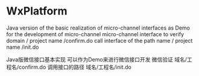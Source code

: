 # WxPlatform

Java version of the basic realization of micro-channel interfaces as Demo for the development of micro-channel micro-channel interface to verify domain / project name /confirm.do call interface of the path name / project name /init.do

Java版微信接口基本实现 
可以作为Demo来进行微信接口开发
微信验证          域名/工程名/confirm.do
调用接口的路径    域名/工程名/init.do
